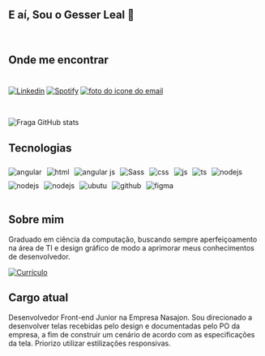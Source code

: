 ## E aí, Sou o Gesser Leal 🤟

<br/>

## Onde me encontrar

<div style="display: flex; flex-wrap: wrap; gap:10px; padding-top: 1ch">

[![Linkedin](https://img.shields.io/badge/LinkedIn-0077B5?style=for-the-badge&logo=linkedin&logoColor=white)](https://www.linkedin.com/in/gesser-filho-0abb09150)
[![Spotify](https://img.shields.io/badge/Spotify-1ED760?&style=for-the-badge&logo=spotify&logoColor=white)](https://open.spotify.com/user/gpfilho2010?si=f8a4aca85f364333)
<a
        href="mailto:gpfilho2010@gmail.com?subject=Gostaria%20de%20entrar%20em%20contato"
      >
<img
          class="rodape-conteudo-icone-email"
          src="https://img.shields.io/badge/Gmail-D14836?style=for-the-badge&logo=gmail&logoColor=white"
          alt="foto do icone do email"
        />
</a>

</div>
<br/>

![Fraga GitHub stats](https://github-readme-stats.vercel.app/api?username=glealnunes&show_icons=true&theme=radical&count_private=true)

## Tecnologias

<div style="display: flex; flex-wrap: wrap; gap:10px; padding-top: 1ch">
<img align="center" alt="angular" src="https://img.shields.io/badge/Angular-DD0031?style=for-the-badge&logo=angular&logoColor=white">
  <img align="center" alt="html" src="https://img.shields.io/badge/HTML-239120?style=for-the-badge&logo=html5&logoColor=white" />
  <img align="center" alt="angular js" src="https://img.shields.io/badge/AngularJS-E23237?style=for-the-badge&logo=angularjs&logoColor=white" />
  <img align="center" alt="Sass" src="https://img.shields.io/badge/Sass-CC6699?style=for-the-badge&logo=sass&logoColor=white" />
  <img align="center" alt="css" 
  src="https://img.shields.io/badge/CSS-239120?&style=for-the-badge&logo=css3&logoColor=white">
  <img align="center" alt="js" src="https://img.shields.io/badge/JavaScript-F7DF1E?style=for-the-badge&logo=javascript&logoColor=black" />
  <img align="center" alt="ts" src="https://img.shields.io/badge/TypeScript-007ACC?style=for-the-badge&logo=typescript&logoColor=white" />
  <img align="center" alt="nodejs" src="https://img.shields.io/badge/MySQL-00000F?style=for-the-badge&logo=mysql&logoColor=white" />
  <img align="center" alt="nodejs" src="https://img.shields.io/badge/Node.js-43853D?style=for-the-badge&logo=node.js&logoColor=white" />
  <img align="center" alt="nodejs" src="https://img.shields.io/badge/Flutter-02569B?style=for-the-badge&logo=flutter&logoColor=white" />
  <img align="center" alt="ubutu" src="https://img.shields.io/badge/Ubuntu-E95420?style=for-the-badge&logo=ubuntu&logoColor=white">
  <img align="center" alt="github" 
   src="https://img.shields.io/badge/GitHub-100000?style=for-the-badge&logo=github&logoColor=white">
   <img align="center" alt="figma" src="https://img.shields.io/badge/figma-%23F24E1E.svg?style=for-the-badge&logo=figma&logoColor=white">
</div>

<br/>

## Sobre mim

Graduado em ciência da computação, buscando sempre aperfeiçoamento na área de TI e design gráfico de modo a aprimorar meus conhecimentos de desenvolvedor.
<div>

[![Currículo](https://img.shields.io/badge/Currículo-%23F24E1E?style=for-the-badge&Color=white)](https://www.canva.com/design/DAE1SC2sWH4/Ily9NBVziNe4uRtIF1txmA/watch)
</div>

## Cargo atual

Desenvolvedor Front-end Junior na Empresa Nasajon. Sou direcionado a desenvolver telas recebidas pelo design e documentadas pelo PO da empresa, a fim de construir um cenário de acordo com as especificações da tela. Priorizo utilizar estilizações responsivas.

<br/>
